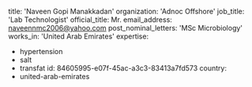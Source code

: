 title: 'Naveen Gopi Manakkadan'
organization: 'Adnoc Offshore'
job_title: 'Lab Technologist'
official_title: Mr.
email_address: naveennmc2006@yahoo.com
post_nominal_letters: 'MSc Microbiology'
works_in: 'United Arab Emirates'
expertise:
  - hypertension
  - salt
  - transfat
id: 84605995-e07f-45ac-a3c3-83413a7fd573
country:
  - united-arab-emirates
